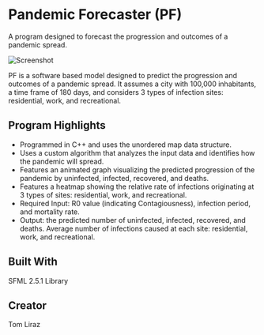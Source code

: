 # Pandemic Forecaster (PF)
A program designed to forecast the progression and outcomes of a pandemic spread.

![Screenshot](sssss)

PF is a software based model designed to predict the progression and outcomes of a pandemic spread. It assumes a city with 100,000 inhabitants, a time frame of 180 days, and considers 3 types of infection sites: residential, work, and recreational.
## Program Highlights
* Programmed in C++ and uses the unordered map data structure.
* Uses a custom algorithm that analyzes the input data and identifies how the pandemic will spread.
* Features an animated graph visualizing the predicted progression of the pandemic by uninfected, infected, recovered, and deaths.
* Features a heatmap showing the relative rate of infections originating at 3 types of sites: residential, work, and recreational.
* Required Input: R0 value (indicating Contagiousness), infection period, and mortality rate.
* Output: the predicted number of uninfected, infected, recovered, and deaths. Average number of infections caused at each site: residential, work, and recreational.
## Built With
SFML 2.5.1 Library
## Creator
Tom Liraz
